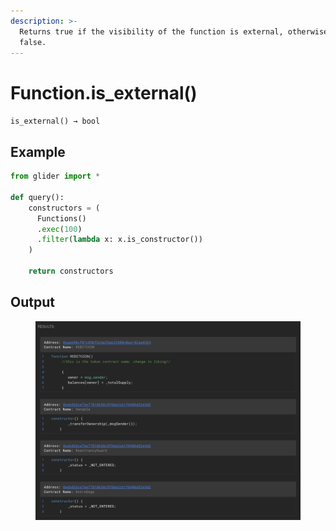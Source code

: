 ```yaml
---
description: >-
  Returns true if the visibility of the function is external, otherwise returns
  false.
---
```


# Function.is\_external()

`is_external() → bool`

## Example

```python
from glider import *

def query():
    constructors = (
      Functions()
      .exec(100)
      .filter(lambda x: x.is_constructor())
    )

    return constructors
```

## Output

<figure><img src="../../../.gitbook/assets/image.png" alt=""><figcaption></figcaption></figure>
